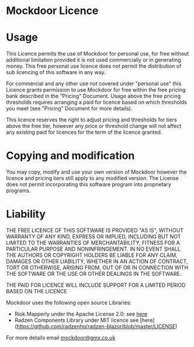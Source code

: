 Mockdoor Licence
================
# Usage
This Licence permits the use of Mockdoor for personal use, for free without additional limitation provided it is not used commercially or in generating money. This free personal use licence does not permit the distribution of sub licencing of this software in any way.

For commercial and any other use not covered under "personal use" this Licence grants permission to use Mockdoor for free within the free pricing bank described in the "Pricing" Document. Usage above the free pricing thresholds requires arranging a paid for licence based on which thresholds you meet (see "Pricing" Document for more details).

This licence reserves the right to adjust pricing and thresholds for tiers above the free tier, however any price or threshold change will not affect any existing paid for licences for the term of the licence granted.

# Copying and modification

You may copy, modify and use your own version of Mockdoor however the licence and pricing tiers still apply to any modified version. The License does not permit incorporating this software program into proprietary programs. 


# Liability

THE FREE LICENCE OF THIS SOFTWARE IS PROVIDED "AS IS", WITHOUT WARRANTY OF ANY KIND, EXPRESS OR
IMPLIED, INCLUDING BUT NOT LIMITED TO THE WARRANTIES OF MERCHANTABILITY,
FITNESS FOR A PARTICULAR PURPOSE AND NONINFRINGEMENT. IN NO EVENT SHALL THE
AUTHORS OR COPYRIGHT HOLDERS BE LIABLE FOR ANY CLAIM, DAMAGES OR OTHER
LIABILITY, WHETHER IN AN ACTION OF CONTRACT, TORT OR OTHERWISE, ARISING FROM,
OUT OF OR IN CONNECTION WITH THE SOFTWARE OR THE USE OR OTHER DEALINGS IN THE
SOFTWARE.

THE PAID FOR LICENCE WILL INCLUDE SUPPORT FOR A LIMITED PERIOD BASED ON THE LICENCE

Mockdoor uses the following open source Libraries:
- Riok.Mapperly under the Apache License 2.0: see [here](https://github.com/riok/mapperly/blob/main/LICENSE)
- Radzen Components Library under MIT licence see [here] (https://github.com/radzenhq/radzen-blazor/blob/master/LICENSE)


For more details email [mockdoor@gmx.co.uk](mailto:mockdoor@gmx.co.uk)